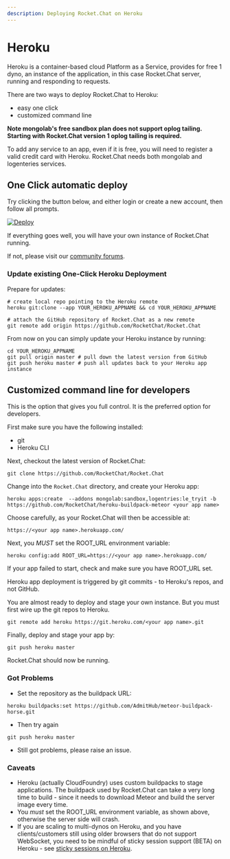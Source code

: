 ```yaml
---
description: Deploying Rocket.Chat on Heroku
---
```


# Heroku

Heroku is a container-based cloud Platform as a Service, provides for free 1 dyno, an instance of the application, in this case Rocket.Chat server, running and responding to requests.

There are two ways to deploy Rocket.Chat to Heroku:

* easy one click
* customized command line

**Note mongolab's free sandbox plan does not support oplog tailing. Starting with Rocket.Chat version 1 oplog tailing is required.**

To add any service to an app, even if it is free, you will need to register a valid credit card with Heroku. Rocket.Chat needs both mongolab and logenteries services.

## One Click automatic deploy

Try clicking the button below, and either login or create a new account, then follow all prompts.

[![Deploy](https://www.herokucdn.com/deploy/button.png)](https://heroku.com/deploy?template=https://github.com/RocketChat/Rocket.Chat/tree/master)

If everything goes well, you will have your own instance of Rocket.Chat running.

If not, please visit our [community forums](https://forums.rocket.chat).

### Update existing One-Click Heroku Deployment

Prepare for updates:

```text
# create local repo pointing to the Heroku remote
heroku git:clone --app YOUR_HEROKU_APPNAME && cd YOUR_HEROKU_APPNAME

# attach the GitHub repository of Rocket.Chat as a new remote
git remote add origin https://github.com/RocketChat/Rocket.Chat
```

From now on you can simply update your Heroku instance by running:

```text
cd YOUR_HEROKU_APPNAME
git pull origin master # pull down the latest version from GitHub
git push heroku master # push all updates back to your Heroku app instance
```

## Customized command line for developers

This is the option that gives you full control. It is the preferred option for developers.

First make sure you have the following installed:

* git
* Heroku CLI

Next, checkout the latest version of Rocket.Chat:

```text
git clone https://github.com/RocketChat/Rocket.Chat
```

Change into the `Rocket.Chat` directory, and create your Heroku app:

```text
heroku apps:create  --addons mongolab:sandbox,logentries:le_tryit -b https://github.com/RocketChat/heroku-buildpack-meteor <your app name>
```

Choose carefully, as your Rocket.Chat will then be accessible at:

```text
https://<your app name>.herokuapp.com/
```

Next, you _MUST_ set the ROOT\_URL environment variable:

```text
heroku config:add ROOT_URL=https://<your app name>.herokuapp.com/
```

If your app failed to start, check and make sure you have ROOT\_URL set.

Heroku app deployment is triggered by git commits - to Heroku's repos, and not GitHub.

You are almost ready to deploy and stage your own instance. But you must first wire up the git repos to Heroku.

```text
git remote add heroku https://git.heroku.com/<your app name>.git
```

Finally, deploy and stage your app by:

```text
git push heroku master
```

Rocket.Chat should now be running.

### Got Problems

* Set the repository as the buildpack URL:

```text
heroku buildpacks:set https://github.com/AdmitHub/meteor-buildpack-horse.git
```

* Then try again

```text
git push heroku master
```

* Still got problems, please raise an issue.

### Caveats

* Heroku \(actually CloudFoundry\) uses custom buildpacks to stage applications. The buildpack used by Rocket.Chat can take a very long time to build - since it needs to download Meteor and build the server image every time.
* You _must_  set the ROOT\_URL environment variable, as shown above, otherwise the server side will crash.
* If you are scaling to multi-dynos on Heroku, and you have clients/customers still using older browsers that do not support WebSocket, you need to be mindful of sticky session support \(BETA\) on Heroku - see [sticky sessions on Heroku](https://devcenter.heroku.com/articles/session-affinity).

